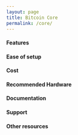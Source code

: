 ```yaml
---
layout: page
title: Bitcoin Core
permalink: /core/
---
```


#### Features

#### Ease of setup

#### Cost

#### Recommended Hardware

#### Documentation

#### Support

#### Other resources
